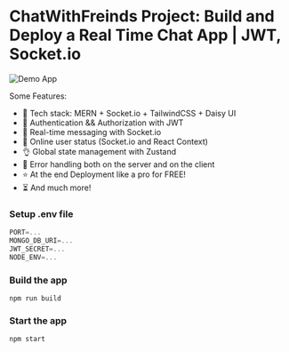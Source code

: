 # ChatWithFreinds Project: Build and Deploy a Real Time Chat App | JWT, Socket.io

![Demo App](https://i.ibb.co/gFSMzKN/1.png)


Some Features:

-   🌟 Tech stack: MERN + Socket.io + TailwindCSS + Daisy UI
-   🎃 Authentication && Authorization with JWT
-   👾 Real-time messaging with Socket.io
-   🚀 Online user status (Socket.io and React Context)
-   👌 Global state management with Zustand
-   🐞 Error handling both on the server and on the client
-   ⭐ At the end Deployment like a pro for FREE!
-   ⏳ And much more!

### Setup .env file

```js
PORT=...
MONGO_DB_URI=...
JWT_SECRET=...
NODE_ENV=...
```

### Build the app

```shell
npm run build
```

### Start the app

```shell
npm start
```
